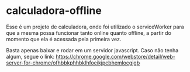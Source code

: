 # calculadora-offline
Esse é um projeto de calculadora, onde foi utilizado o serviceWorker para que a mesma possa funcionar tanto online quanto offline, a partir do momento que ela é acessada pela primeira vez.

Basta apenas baixar e rodar em um servidor javascript. Caso não tenha algum, segue o link:
https://chrome.google.com/webstore/detail/web-server-for-chrome/ofhbbkphhbklhfoeikjpcbhemlocgigb

